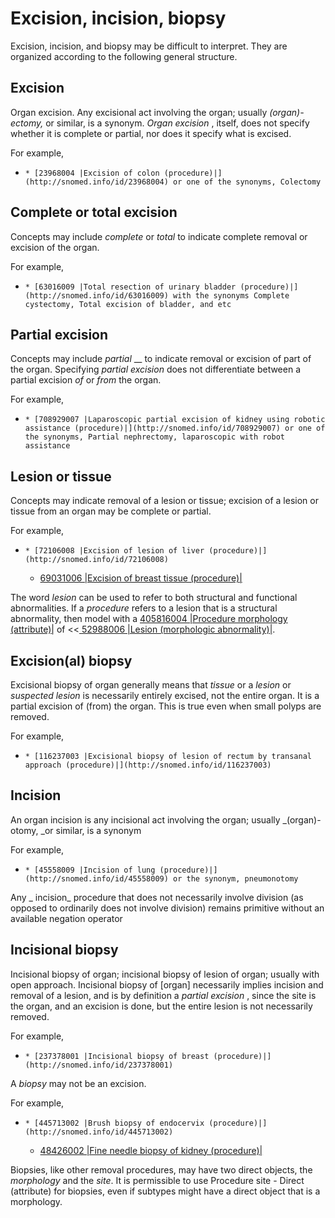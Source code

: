 # Excision, incision, biopsy

Excision, incision, and biopsy may be difficult to interpret. They are organized according to the following general structure.

## Excision

Organ excision. Any excisional act involving the organ; usually  _(organ)-ectomy,_ or similar, is a synonym.  _Organ excision_ , itself, does not specify whether it is complete or partial, nor does it specify what is excised.

For example, 

  *     * [23968004 |Excision of colon (procedure)|](http://snomed.info/id/23968004) or one of the synonyms, Colectomy

## Complete or total excision

Concepts may include  _complete_ or  _total_ to indicate complete removal or excision of the organ.

For example, 

  *     * [63016009 |Total resection of urinary bladder (procedure)|](http://snomed.info/id/63016009) with the synonyms Complete cystectomy, Total excision of bladder, and etc

## Partial excision

Concepts may include  _partial_ __ to indicate removal or excision of part of the organ. Specifying  _partial excision_ does not differentiate between a partial excision  _of_ or  _from_ the organ.

For example, 

  *     * [708929007 |Laparoscopic partial excision of kidney using robotic assistance (procedure)|](http://snomed.info/id/708929007) or one of the synonyms, Partial nephrectomy, laparoscopic with robot assistance

## Lesion or tissue

Concepts may indicate removal of a lesion or tissue; excision of a lesion or tissue from an organ may be complete or partial. 

For example, 

  *     * [72106008 |Excision of lesion of liver (procedure)|](http://snomed.info/id/72106008)
    * [69031006 |Excision of breast tissue (procedure)|](http://snomed.info/id/69031006)

The word  _lesion_ can be used to refer to both structural and functional abnormalities. If a  _procedure_ refers to a lesion that is a structural abnormality, then model with a [405816004 |Procedure morphology (attribute)|](http://snomed.info/id/405816004) of <<[ 52988006 |Lesion (morphologic abnormality)|](http://snomed.info/id/52988006).

## Excision(al) biopsy

Excisional biopsy of organ generally means that  _tissue_ or a  _lesion_ or  _suspected lesion_ is necessarily entirely excised, not the entire organ. It is a partial excision of (from) the organ. This is true even when small polyps are removed.

For example, 

  *     * [116237003 |Excisional biopsy of lesion of rectum by transanal approach (procedure)|](http://snomed.info/id/116237003)

## Incision

An organ incision is any incisional act involving the organ; usually  _(organ)-otomy, _or similar, is a synonym

For example, 

  *     * [45558009 |Incision of lung (procedure)|](http://snomed.info/id/45558009) or the synonym, pneumonotomy

Any _ incision_ procedure that does not necessarily involve division (as opposed to ordinarily does not involve division) remains primitive without an available negation operator

## Incisional biopsy

Incisional biopsy of organ; incisional biopsy of lesion of organ; usually with open approach. Incisional biopsy of [organ] necessarily implies incision and removal of a lesion, and is by definition a  _partial excision_ , since the site is the organ, and an excision is done, but the entire lesion is not necessarily removed.

For example,

  *     * [237378001 |Incisional biopsy of breast (procedure)|](http://snomed.info/id/237378001)

A  _biopsy_ may not be an excision.

For example, 

  *     * [445713002 |Brush biopsy of endocervix (procedure)|](http://snomed.info/id/445713002)
    * [48426002 |Fine needle biopsy of kidney (procedure)|](http://snomed.info/id/48426002)

  

Biopsies, like other removal procedures, may have two direct objects, the  _morphology_ and the  _site_. It is permissible to use Procedure site - Direct (attribute) for biopsies, even if subtypes might have a direct object that is a morphology.

  

